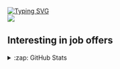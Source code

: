 [![Typing SVG](https://readme-typing-svg.demolab.com?font=Fira+Code&vCenter=true&multiline=true&width=435&height=70&lines=elseff;Intern+Java+Developer)](https://git.io/typing-svg)\
![](https://komarev.com/ghpvc/?username=elseff)

## Interesting in job offers

<details>
  <summary>:zap: GitHub Stats</summary>
  <img align="left" alt="elseff's GitHub Stats" src="https://github-readme-stats.vercel.app/api?username=elseff&show_icons=true&theme=dracula" />
</details>
